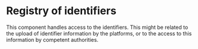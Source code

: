 # Registry of identifiers

This component handles access to the identifiers. This might be related to the upload of identifier information by the platforms, or to the access to this information by competent authorities.